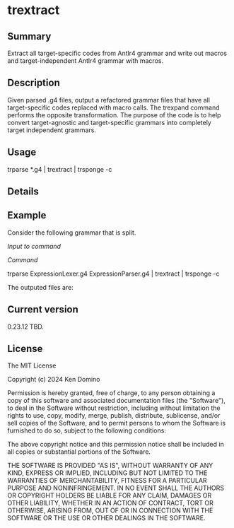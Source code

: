 # trextract

## Summary

Extract all target-specific codes from Antlr4 grammar and write
out macros and target-independent Antlr4 grammar with macros.

## Description

Given parsed .g4 files, output a refactored grammar files that
have all target-specific codes replaced with macro calls. The
trexpand command performs the opposite transformation. The purpose
of the code is to help convert target-agnostic and target-specific
grammars into completely target independent grammars.

## Usage

trparse *.g4 | trextract | trsponge -c

## Details

## Example

Consider the following grammar that is split.

_Input to command_

_Command_

trparse ExpressionLexer.g4 ExpressionParser.g4 | trextract | trsponge -c

The outputed files are:

## Current version

0.23.12 TBD.

## License

The MIT License

Copyright (c) 2024 Ken Domino

Permission is hereby granted, free of charge, 
to any person obtaining a copy of this software and 
associated documentation files (the "Software"), to 
deal in the Software without restriction, including 
without limitation the rights to use, copy, modify, 
merge, publish, distribute, sublicense, and/or sell 
copies of the Software, and to permit persons to whom 
the Software is furnished to do so, 
subject to the following conditions:

The above copyright notice and this permission notice 
shall be included in all copies or substantial portions of the Software.

THE SOFTWARE IS PROVIDED "AS IS", WITHOUT WARRANTY OF ANY KIND, 
EXPRESS OR IMPLIED, INCLUDING BUT NOT LIMITED TO THE WARRANTIES 
OF MERCHANTABILITY, FITNESS FOR A PARTICULAR PURPOSE AND NONINFRINGEMENT. 
IN NO EVENT SHALL THE AUTHORS OR COPYRIGHT HOLDERS BE LIABLE FOR 
ANY CLAIM, DAMAGES OR OTHER LIABILITY, WHETHER IN AN ACTION OF CONTRACT, 
TORT OR OTHERWISE, ARISING FROM, OUT OF OR IN CONNECTION WITH THE 
SOFTWARE OR THE USE OR OTHER DEALINGS IN THE SOFTWARE.
